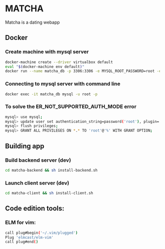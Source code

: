 # MATCHA

Matcha is a dating webapp

## Docker
### Create machine with mysql server
```sh
docker-machine create --driver virtualbox default
eval "$(docker-machine env default)"
docker run --name matcha_db -p 3306:3306 -e MYSQL_ROOT_PASSWORD=root -e MYSQL_USER=root -e MYSQL_PASSWORD=root -d mysql/mysql-server:8.0
```
### Connecting to mysql server with command line
```sh
docker exec -it matcha_db mysql -u root -p
```

### To solve the ER_NOT_SUPPORTED_AUTH_MODE error
```sh
mysql> use mysql;
mysql> update user set authentication_string=password('root'), plugin='mysql_native_password' where user='root';
mysql> flush privileges;
mysql> GRANT ALL PRIVILEGES ON *.* TO 'root'@'%' WITH GRANT OPTION;
```

## Building app
### Build backend server (dev)
```sh
cd matcha-backend && sh install-backend.sh
```

### Launch client server (dev)
```sh
cd matcha-client && sh install-client.sh
```

## Code edition tools:

### ELM for vim:
```sh
call plug#begin('~/.vim/plugged')
Plug 'elmcast/elm-vim'
call plug#end()
```
